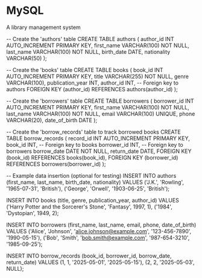 # MySQL
A library management system

-- Create the 'authors' table
CREATE TABLE authors (
    author_id INT AUTO_INCREMENT PRIMARY KEY,
    first_name VARCHAR(100) NOT NULL,
    last_name VARCHAR(100) NOT NULL,
    birth_date DATE,
    nationality VARCHAR(50)
);

-- Create the 'books' table
CREATE TABLE books (
    book_id INT AUTO_INCREMENT PRIMARY KEY,
    title VARCHAR(255) NOT NULL,
    genre VARCHAR(100),
    publication_year INT,
    author_id INT,  -- Foreign key to authors
    FOREIGN KEY (author_id) REFERENCES authors(author_id)
);

-- Create the 'borrowers' table
CREATE TABLE borrowers (
    borrower_id INT AUTO_INCREMENT PRIMARY KEY,
    first_name VARCHAR(100) NOT NULL,
    last_name VARCHAR(100) NOT NULL,
    email VARCHAR(100) UNIQUE,
    phone VARCHAR(20),
    date_of_birth DATE
);

-- Create the 'borrow_records' table to track borrowed books
CREATE TABLE borrow_records (
    record_id INT AUTO_INCREMENT PRIMARY KEY,
    book_id INT,  -- Foreign key to books
    borrower_id INT,  -- Foreign key to borrowers
    borrow_date DATE NOT NULL,
    return_date DATE,
    FOREIGN KEY (book_id) REFERENCES books(book_id),
    FOREIGN KEY (borrower_id) REFERENCES borrowers(borrower_id)
);

-- Example data insertion (optional for testing)
INSERT INTO authors (first_name, last_name, birth_date, nationality) 
VALUES 
('J.K.', 'Rowling', '1965-07-31', 'British'),
('George', 'Orwell', '1903-06-25', 'British');

INSERT INTO books (title, genre, publication_year, author_id) 
VALUES 
('Harry Potter and the Sorcerer\'s Stone', 'Fantasy', 1997, 1),
('1984', 'Dystopian', 1949, 2);

INSERT INTO borrowers (first_name, last_name, email, phone, date_of_birth) 
VALUES 
('Alice', 'Johnson', 'alice.johnson@example.com', '123-456-7890', '1990-05-15'),
('Bob', 'Smith', 'bob.smith@example.com', '987-654-3210', '1985-09-25');

INSERT INTO borrow_records (book_id, borrower_id, borrow_date, return_date) 
VALUES 
(1, 1, '2025-05-01', '2025-05-15'),
(2, 2, '2025-05-03', NULL);

